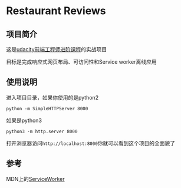 # Restaurant Reviews

## 项目简介
这是[udacity前端工程师进阶课程](https://cn.udacity.com/fend)的实战项目

目标是完成响应式网页布局、可访问性和Service worker离线应用
## 使用说明
进入项目目录，如果你使用的是python2
```
python -m SimpleHTTPServer 8000
```
如果是python3
```
python3 -m http.server 8000
```
打开浏览器访问`http://localhost:8000`你就可以看到这个项目的全面貌了

## 参考
MDN上的[ServiceWorker](https://developer.mozilla.org/zh-CN/docs/Web/API/ServiceWorker)


